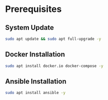 # Prerequisites

## System Update

```bash
sudo apt update && sudo apt full-upgrade -y
```

## Docker Installation

```bash
sudo apt install docker.io docker-compose -y
```

## Ansible Installation

```bash
sudo apt install ansible -y
```
